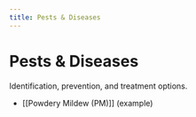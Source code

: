 ```yaml
---
title: Pests & Diseases
---
```


# Pests & Diseases

Identification, prevention, and treatment options.

- [[Powdery Mildew (PM)]] (example)
